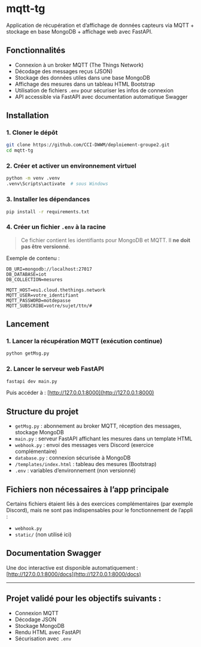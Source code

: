 # mqtt-tg

Application de récupération et d’affichage de données capteurs via MQTT + stockage en base MongoDB + affichage web avec FastAPI.

## Fonctionnalités

- Connexion à un broker MQTT (The Things Network)
- Décodage des messages reçus (JSON)
- Stockage des données utiles dans une base MongoDB
- Affichage des mesures dans un tableau HTML Bootstrap
- Utilisation de fichiers `.env` pour sécuriser les infos de connexion
- API accessible via FastAPI avec documentation automatique Swagger

## Installation

### 1. Cloner le dépôt

```bash
git clone https://github.com/CCI-DWWM/deploiement-groupe2.git
cd mqtt-tg
```

### 2. Créer et activer un environnement virtuel

```bash
python -m venv .venv
.venv\Scripts\activate  # sous Windows
```

### 3. Installer les dépendances

```bash
pip install -r requirements.txt
```

### 4. Créer un fichier `.env` à la racine

> Ce fichier contient les identifiants pour MongoDB et MQTT. Il **ne doit pas être versionné**.

Exemple de contenu :
```env
DB_URI=mongodb://localhost:27017
DB_DATABASE=iot
DB_COLLECTION=mesures

MQTT_HOST=eu1.cloud.thethings.network
MQTT_USER=votre_identifiant
MQTT_PASSWORD=motdepasse
MQTT_SUBSCRIBE=votre/sujet/ttn/#
```

## Lancement

### 1. Lancer la récupération MQTT (exécution continue)

```bash
python getMsg.py
```

### 2. Lancer le serveur web FastAPI

```bash
fastapi dev main.py
```

Puis accéder à : [http://127.0.0.1:8000](http://127.0.0.1:8000)

## Structure du projet

- `getMsg.py` : abonnement au broker MQTT, réception des messages, stockage MongoDB
- `main.py` : serveur FastAPI affichant les mesures dans un template HTML
- `webhook.py` : envoi des messages vers Discord (exercice complémentaire)
- `database.py` : connexion sécurisée à MongoDB
- `/templates/index.html` : tableau des mesures (Bootstrap)
- `.env` : variables d’environnement (non versionné)

## Fichiers non nécessaires à l’app principale

Certains fichiers étaient liés à des exercices complémentaires (par exemple Discord), mais ne sont pas indispensables pour le fonctionnement de l’appli :

- `webhook.py`
- `static/` (non utilisé ici)

## Documentation Swagger

Une doc interactive est disponible automatiquement :
[http://127.0.0.1:8000/docs](http://127.0.0.1:8000/docs)

---

## Projet validé pour les objectifs suivants :
- Connexion MQTT
- Décodage JSON
- Stockage MongoDB
- Rendu HTML avec FastAPI
- Sécurisation avec `.env`
